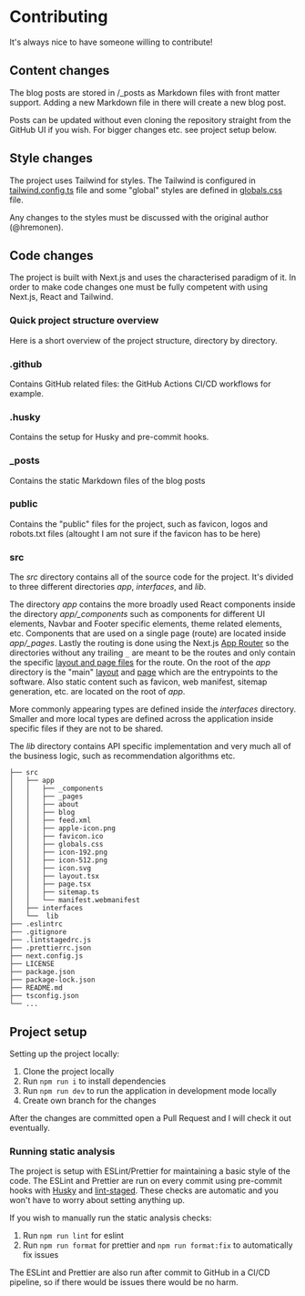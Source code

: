 # Contributing

It's always nice to have someone willing to contribute!

## Content changes

The blog posts are stored in /\_posts as Markdown files with front matter support. Adding a new Markdown file in there will create a new blog post.

Posts can be updated without even cloning the repository straight from the GitHub UI if you wish. For bigger changes etc. see project setup below.

## Style changes

The project uses Tailwind for styles. The Tailwind is configured in [tailwind.config.ts](./tailwind.config.ts) file and some "global" styles are defined in [globals.css](./src/app/globals.css) file.

Any changes to the styles must be discussed with the original author (@hremonen).

## Code changes

The project is built with Next.js and uses the characterised paradigm of it. In order to make code changes one must be fully competent with using Next.js, React and Tailwind.

### Quick project structure overview

Here is a short overview of the project structure, directory by directory.

### .github

Contains GitHub related files: the GitHub Actions CI/CD workflows for example.

### .husky

Contains the setup for Husky and pre-commit hooks.

### \_posts

Contains the static Markdown files of the blog posts

### public

Contains the "public" files for the project, such as favicon, logos and robots.txt files (altought I am not sure if the favicon has to be here)

### src

The _src_ directory contains all of the source code for the project. It's divided to three different directories _app_, _interfaces_, and _lib_.

The directory _app_ contains the more broadly used React components inside the directory _app/\_components_ such as components for different UI elements, Navbar and Footer specific elements, theme related elements, etc. Components that are used on a single page (route) are located inside _app/\_pages_. Lastly the routing is done using the Next.js [App Router](https://nextjs.org/docs/app) so the directories without any trailing `_` are meant to be the routes and only contain the specific [layout and page files](https://nextjs.org/docs/app/building-your-application/routing/pages-and-layouts) for the route. On the root of the _app_ directory is the "main" [layout](./src/app/layout.tsx) and [page](./src/app/page.tsx) which are the entrypoints to the software. Also static content such as favicon, web manifest, sitemap generation, etc. are located on the root of _app_.

More commonly appearing types are defined inside the _interfaces_ directory. Smaller and more local types are defined across the application inside specific files if they are not to be shared.

The _lib_ directory contains API specific implementation and very much all of the business logic, such as recommendation algorithms etc.

```
├── src
│   ├── app
│   │   ├── _components
│   │   ├── _pages
│   │   ├── about
│   │   ├── blog
│   │   ├── feed.xml
│   │   ├── apple-icon.png
│   │   ├── favicon.ico
│   │   ├── globals.css
│   │   ├── icon-192.png
│   │   ├── icon-512.png
│   │   ├── icon.svg
│   │   ├── layout.tsx
│   │   ├── page.tsx
│   │   ├── sitemap.ts
│   │   └── manifest.webmanifest
│   ├── interfaces
│   └──  lib
├── .eslintrc
├── .gitignore
├── .lintstagedrc.js
├── .prettierrc.json
├── next.config.js
├── LICENSE
├── package.json
├── package-lock.json
├── README.md
├── tsconfig.json
└── ...

```

## Project setup

Setting up the project locally:

1. Clone the project locally
2. Run `npm run i` to install dependencies
3. Run `npm run dev` to run the application in development mode locally
4. Create own branch for the changes

After the changes are committed open a Pull Request and I will check it out eventually.

### Running static analysis

The project is setup with ESLint/Prettier for maintaining a basic style of the code. The ESLint and Prettier are run on every commit using pre-commit hooks with [Husky](https://typicode.github.io/husky/) and [lint-staged](https://github.com/lint-staged/lint-staged). These checks are automatic and you won't have to worry about setting anything up.

If you wish to manually run the static analysis checks:

1. Run `npm run lint` for eslint
2. Run `npm run format` for prettier and `npm run format:fix` to automatically fix issues

The ESLint and Prettier are also run after commit to GitHub in a CI/CD pipeline, so if there would be issues there would be no harm.
